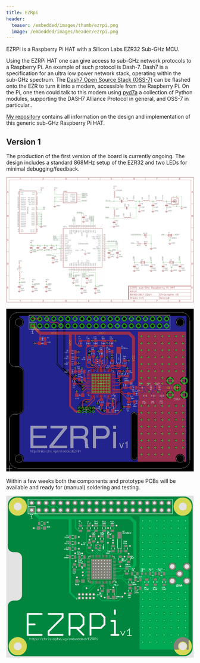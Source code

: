 ```yaml
---
title: EZRpi
header:
  teaser: /embedded/images/thumb/ezrpi.png
  image: /embedded/images/header/ezrpi.png
---
```


EZRPi is a Raspberry Pi HAT with a Silicon Labs EZR32 Sub-GHz MCU.

Using the EZRPi HAT one can give access to sub-GHz network protocols to a Raspberry Pi. An example of such protocol is Dash-7. Dash7 is a specification for an ultra low power network stack, operating within the sub-GHz spectrum. The [Dash7 Open Source Stack (OSS-7)](https://github.com/MOSAIC-LoPoW/dash7-ap-open-source-stack) can be flashed onto the EZR to turn it into a modem, accessible from the Raspberry Pi. On the Pi, one then could talk to this modem using [pyd7a](https://github.com/MOSAIC-LoPoW/pyd7a) a collection of Python modules, supporting the DASH7 Alliance Protocol in general, and OSS-7 in particular..

[My repository](https://github.com/christophevg/EZRpi) contains all information on the design and implementation of this generic sub-GHz Raspberry Pi HAT.

## Version 1

The production of the first version of the board is currently ongoing. The design includes a standard 868MHz setup of the EZR32 and two LEDs for minimal debugging/feedback.

![Schematic v1](/embedded/images/full/schematic-v1.png)

![Board v1](/embedded/images/full/board-v1.png)

Within a few weeks both the components and prototype PCBs will be available and ready for (manual) soldering and testing.

![EuroCircuits Board v1](/embedded/images/full/ec-v1.png)
